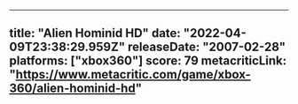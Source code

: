 
---
title: "Alien Hominid HD"
date: "2022-04-09T23:38:29.959Z"
releaseDate: "2007-02-28"
platforms: ["xbox360"]
score: 79
metacriticLink: "https://www.metacritic.com/game/xbox-360/alien-hominid-hd"
---
